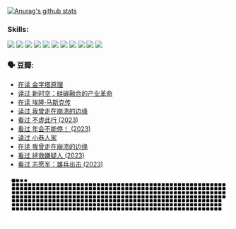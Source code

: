 
[![Anurag's github stats](https://github-readme-stats.vercel.app/api?username=w940853815)](https://github.com/anuraghazra/github-readme-stats)

### Skills:

<code><img height="32" src="https://cdn.jsdelivr.net/npm/simple-icons@v5/icons/python.svg"></code>
<code><img height="32" src="https://cdn.jsdelivr.net/npm/simple-icons@v5/icons/javascript.svg"></code>
<code><img height="32" src="https://cdn.jsdelivr.net/npm/simple-icons@v5/icons/django.svg"></code>
<code><img height="32" src="https://cdn.jsdelivr.net/npm/simple-icons@v5/icons/flask.svg"></code>
<code><img height="32" src="https://cdn.jsdelivr.net/npm/simple-icons@v5/icons/vuetify.svg"></code>
<code><img height="32" src="https://cdn.jsdelivr.net/npm/simple-icons@v5/icons/git.svg"></code>
<code><img height="32" src="https://cdn.jsdelivr.net/npm/simple-icons@v5/icons/docker.svg"></code>
<code><img height="32" src="https://cdn.jsdelivr.net/npm/simple-icons@v5/icons/postgresql.svg"></code>
<code><img height="32" src="https://cdn.jsdelivr.net/npm/simple-icons@v5/icons/elasticsearch.svg"></code>
<code><img height="32" src="https://cdn.jsdelivr.net/npm/simple-icons@v5/icons/macos.svg"></code>
<code><img height="32" src="https://cdn.jsdelivr.net/npm/simple-icons@v5/icons/linux.svg"></code>

### 🗣 豆瓣:

<!-- DOUBAN-ACTIVITIES:START -->
- [在读 金字塔原理](https://www.douban.com/people/136069238/status/4507497587/?_i=06782437)
- [读过 新时空：硅碳融合的产业革命](https://www.douban.com/people/136069238/status/4506659177/?_i=06782437)
- [在读 埃隆·马斯克传](https://www.douban.com/people/136069238/status/4500417190/?_i=06782437)
- [读过 我曾走在崩溃的边缘](https://www.douban.com/people/136069238/status/4500416754/?_i=06782437)
- [看过 不虚此行‎ (2023)](https://www.douban.com/people/136069238/status/4499973052/?_i=06782437)
- [看过 年会不能停！‎ (2023)](https://www.douban.com/people/136069238/status/4498582002/?_i=06782437)
- [读过 小巷人家](https://www.douban.com/people/136069238/status/4489290935/?_i=06782437)
- [在读 我曾走在崩溃的边缘](https://www.douban.com/people/136069238/status/4489290559/?_i=06782437)
- [看过 拯救嫌疑人‎ (2023)](https://www.douban.com/people/136069238/status/4477421513/?_i=06782437)
- [看过 志愿军：雄兵出击‎ (2023)](https://www.douban.com/people/136069238/status/4465247367/?_i=06782437)
<!-- DOUBAN-ACTIVITIES:END -->


![Snake animation](https://raw.githubusercontent.com/w940853815/w940853815/output/github-contribution-grid-snake.svg)

<!--
**w940853815/w940853815** is a ✨ _special_ ✨ repository because its `README.md` (this file) appears on your GitHub profile.

Here are some ideas to get you started:

- 🔭 I’m currently working on ...
- 🌱 I’m currently learning ...
- 👯 I’m looking to collaborate on ...
- 🤔 I’m looking for help with ...
- 💬 Ask me about ...
- 📫 How to reach me: ...
- 😄 Pronouns: ...
- ⚡ Fun fact: ...
-->
